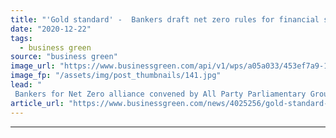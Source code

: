 ```yaml
---
title: "'Gold standard' -  Bankers draft net zero rules for financial services sector"
date: "2020-12-22"
tags: 
  - business green
source: "business green"
image_url: "https://www.businessgreen.com/api/v1/wps/a05a033/453ef7a9-1a79-4369-9443-ff30043015a0/10/matthew-foulds-xHBvG7PuMfU-unsplash-185x114.jpg"
image_fp: "/assets/img/post_thumbnails/141.jpg"
lead: "
 Bankers for Net Zero alliance convened by All Party Parliamentary Group (APPG) on Fair Business Banking unveils framework for sector's role in accelerating UK decarbonisation ..."
article_url: "https://www.businessgreen.com/news/4025256/gold-standard-bankers-draft-net-zero-rules-financial-services-sector"
---
```


---
